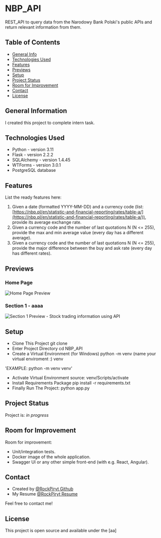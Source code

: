 # NBP_API

REST_API to query data from the Narodowy Bank Polski's public APIs and return relevant information from them.

## Table of Contents

* [General Info](#general-information)
* [Technologies Used](#technologies-used)
* [Features](#features)
* [Previews](#Previews)
* [Setup](#setup)
* [Project Status](#project-status)
* [Room for Improvement](#room-for-improvement)
* [Contact](#contact)
* [License](#license)

## General Information

I created this project to complete intern task.

## Technologies Used

- Python - version 3.11
- Flask - version 2.2.2
- SQLAlchemy - version 1.4.45
- WTForms - version  3.0.1
- PostgreSQL database

## Features

List the ready features here:

1. Given a date (formatted YYYY-MM-DD) and a currency code (list: [https://nbp.pl/en/statistic-and-financial-reporting/rates/table-a/](https://nbp.pl/en/statistic-and-financial-reporting/rates/table-a/)), provide its average exchange rate.
2. Given a currency code and the number of last quotations N (N <= 255), provide the max and min average value (every day has a different average).
3. Given a currency code and the number of last quotations N (N <= 255), provide the major difference between the buy and ask rate (every day has different rates).

## Previews

### Home Page

![Home Page Preview](myproject/static/img/previews/prev_home_page.jpg)

### Section 1 - aaaa

![Section 1 Preview - Stock trading information using API](myproject/static/img/previews/prev_section_1_stock_trading.jpg)

## Setup

- Clone This Project git clone
- Enter Project Directory cd NBP_API
- Create a Virtual Environment (for Windows) python -m venv (name your virtual enviroment :) venv

'EXAMPLE: python -m venv venv'

- Activate Virtual Environment source: venv/Scripts/activate
- Install Requirements Package pip install -r requirements.txt
- Finally Run The Project: python app.py

## Project Status

Project is: _in progress_

## Room for Improvement

Room for improvement:

* Unit/integration tests.
* Docker image of the whole application.
* Swagger UI or any other simple front-end (with e.g. React, Angular).

## Contact

- Created by [@RockPiryt Github](https://github.com/RockPiryt)
- My Resume [@RockPiryt Resume](https://rockpiryt.github.io/Personal_Site/)

Feel free to contact me!

## License

This project is open source and available under the [aa]
